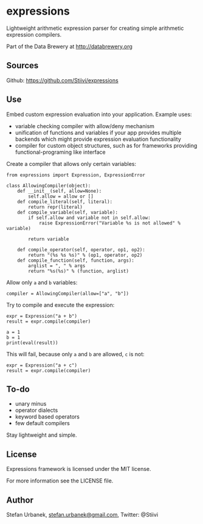 expressions
===========

Lightweight arithmetic expression parser for creating simple arithmetic
expression compilers.

Part of the Data Brewery at http://databrewery.org

Sources
-------

Github: https://github.com/Stiivi/expressions

Use
---

Embed custom expression evaluation into your application. Example uses:

* variable checking compiler with allow/deny mechanism
* unification of functions and variables if your app provides multiple
  backends which might provide expression evaluation functionality
* compiler for custom object structures, such as for frameworks providing
  functional-programing like interface

Create a compiler that allows only certain variables:

    from expressions import Expression, ExpressionError

    class AllowingCompiler(object):
        def __init__(self, allow=None):
            self.allow = allow or []
        def compile_literal(self, literal):
            return repr(literal)
        def compile_variable(self, variable):
            if self.allow and variable not in self.allow:
                raise ExpressionError("Variable %s is not allowed" % variable)

            return variable

        def compile_operator(self, operator, op1, op2):
            return "(%s %s %s)" % (op1, operator, op2)
        def compile_function(self, function, args):
            arglist = ", " % args
            return "%s(%s)" % (function, arglist)

Allow only `a` and `b` variables:

    compiler = AllowingCompiler(allow=["a", "b"])

Try to compile and execute the expression:

    expr = Expression("a + b")
    result = expr.compile(compiler)

    a = 1
    b = 1
    print(eval(result))

This will fail, because only `a` and `b` are allowed, `c` is not:

    expr = Expression("a + c")
    result = expr.compile(compiler)

To-do
-----

* unary minus
* operator dialects
* keyword based operators
* few default compilers

Stay lightweight and simple.

License
-------

Expressions framework is licensed under the MIT license.

For more information see the LICENSE file.


Author
------

Stefan Urbanek, stefan.urbanek@gmail.com, Twitter: @Stiivi

